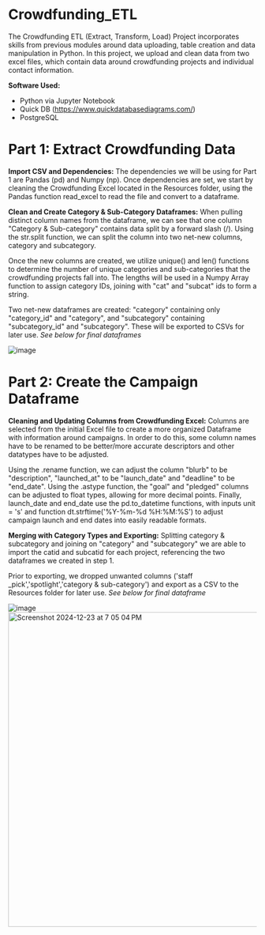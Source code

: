 # Crowdfunding_ETL

The Crowdfunding ETL (Extract, Transform, Load) Project incorporates skills from previous modules around data uploading, table creation and data manipulation in Python. In this project, we upload and clean data from two excel files, which contain data around crowdfunding projects and individual contact information. 

**Software Used:**

- Python via Jupyter Notebook
- Quick DB (https://www.quickdatabasediagrams.com/)
- PostgreSQL

# Part 1: Extract Crowdfunding Data
**Import CSV and Dependencies:**
The dependencies we will be using for Part 1 are Pandas (pd) and Numpy (np).
Once dependencies are set, we start by cleaning the Crowdfunding Excel located in the Resources folder, using the Pandas function read_excel to read the file and convert to a dataframe.

**Clean and Create Category & Sub-Category Dataframes:**
When pulling distinct column names from the dataframe, we can see that one column "Category & Sub-category" contains data split by a forward slash (/). Using the str.split function, we can split the column into two net-new columns, category and subcategory. 

Once the new columns are created, we utilize unique() and len() functions to determine the number of unique categories and sub-categories that the crowdfunding projects fall into. The lengths will be used in a Numpy Array function to assign category IDs, joining with "cat" and "subcat" ids to form a string.

Two net-new dataframes are created: "category" containing only "category_id" and "category", and "subcategory" containing "subcategory_id" and "subcategory". These will be exported to CSVs for later use. _See below for final dataframes_

![image](https://github.com/user-attachments/assets/772d376c-2059-4245-9b44-600f0e0163fd)


# Part 2: Create the Campaign Dataframe
**Cleaning and Updating Columns from Crowdfunding Excel:** 
Columns are selected from the initial Excel file to create a more organized Dataframe with information around campaigns. In order to do this, some column names have to be renamed to be better/more accurate descriptors and other datatypes have to be adjusted.

Using the .rename function, we can adjust the column "blurb" to be "description", "launched_at" to be "launch_date" and "deadline" to be "end_date". 
Using the .astype function, the "goal" and "pledged" columns can be adjusted to float types, allowing for more decimal points.
Finally, launch_date and end_date use the pd.to_datetime functions, with inputs unit = 's' and function dt.strftime('%Y-%m-%d %H:%M:%S') to adjust campaign launch and end dates into easily readable formats. 

**Merging with Category Types and Exporting:**
Splitting category & subcategory and joining on "category" and "subcategory" we are able to import the catid and subcatid for each project, referencing the two dataframes we created in step 1. 

Prior to exporting, we dropped unwanted columns ('staff _pick','spotlight','category & sub-category') and export as a CSV to the Resources folder for later use. _See below for final dataframe_

![image](https://github.com/user-attachments/assets/307e7436-a301-4493-87b2-183eb80be854)<img width="637" alt="Screenshot 2024-12-23 at 7 05 04 PM" src="https://github.com/user-attachments/assets/08d57462-f113-46d1-8a37-b356de28995d" />




